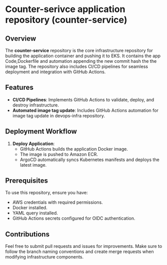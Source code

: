 # Counter-serivce application repository (counter-service)

## Overview
The **counter-service** repository is the core infrastructure repository for building the application container and pushing it to EKS. It contains the app Code,Dockerfile and automation appending the new commit hash the the image tag. The repository also includes CI/CD pipelines for seamless deployment and integration with GitHub Actions.

## Features
- **CI/CD Pipelines**: Implements GitHub Actions to validate, deploy, and destroy infrastructure.
- **Automated image tag update**: Includes GitHub Actions automation for image tag update in devops-infra repository.

## Deployment Workflow
1. **Deploy Application**:
   - GitHub Actions builds the application Docker image.
   - The image is pushed to Amazon ECR.
   - ArgoCD automatically syncs Kubernetes manifests and deploys the latest image.

## Prerequisites
To use this repository, ensure you have:
- AWS credentials with required permissions.
- Docker installed.
- YAML query installed.
- GitHub Actions secrets configured for OIDC authentication.

## Contributions
Feel free to submit pull requests and issues for improvements. Make sure to follow the branch naming conventions and create merge requests when modifying infrastructure components.